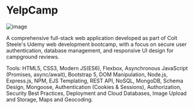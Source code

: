 # YelpCamp

![image](https://github.com/shtanriverdi/YelpCamp/assets/36234545/bbcf8bc4-f141-4328-91b6-c6330e2509c4)

A comprehensive full-stack web application developed as part of Colt Steele's Udemy web development bootcamp, with a focus on secure user authentication, database management, and responsive UI design for campground reviews.

Tools: HTML5, CSS3, Modern JS(ES6), Flexbox, Asynchronous JavaScript (Promises, async/await), Bootstrap 5, DOM Manipulation, Node.js, Express.js, NPM, EJS Templating, REST API, NoSQL, MongoDB, Schema Design, Mongoose, Authentication (Cookies & Sessions), Authorization, Security Best Practices, Deployment and Cloud Databases, Image Upload and Storage, Maps and Geocoding.
